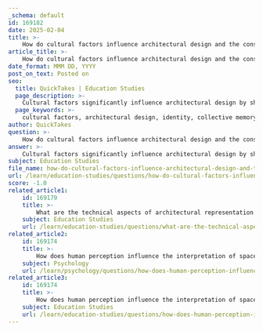 ```yaml
---
_schema: default
id: 169182
date: 2025-02-04
title: >-
    How do cultural factors influence architectural design and the consideration of diverse needs and values?
article_title: >-
    How do cultural factors influence architectural design and the consideration of diverse needs and values?
date_format: MMM DD, YYYY
post_on_text: Posted on
seo:
  title: QuickTakes | Education Studies
  page_description: >-
    Cultural factors significantly influence architectural design by shaping aesthetics, functionality, and symbolism. Architects must consider community identity, collective memory, political contexts, gender dynamics, diverse needs, and sustainability to create inclusive spaces that resonate with numerous cultural values.
  page_keywords: >-
    cultural factors, architectural design, identity, collective memory, political context, gender dynamics, anticolonial architecture, diverse needs, sustainability, community values
author: QuickTakes
question: >-
    How do cultural factors influence architectural design and the consideration of diverse needs and values?
answer: >-
    Cultural factors significantly influence architectural design by shaping the aesthetics, functionality, and symbolism of buildings. These influences stem from societal values, traditions, and practices that vary across different communities. Here are several ways in which cultural factors impact architectural design and the consideration of diverse needs and values:\n\n1. **Reflection of Identity**: Architectural designs often embody the cultural identity of a community. For example, a community center designed for a specific cultural group may utilize traditional materials and design elements that resonate with the group's heritage. This not only fosters a sense of belonging but also preserves cultural narratives and practices.\n\n2. **Collective Memory and Cultural Revival**: The shared experiences and histories of communities play a crucial role in shaping architectural practices. Marginalized groups, such as the Bedouins, may incorporate elements of collective memory and cultural revival in their designs, which can enhance social cohesion and a sense of place.\n\n3. **Political and Ideological Contexts**: The political environment in which architecture is produced often reflects collective ideologies. For instance, architectural styles promoted by regimes, such as socialist realism in Warsaw, demonstrate how political goals can shape urban landscapes. Understanding these contexts is essential for architects to create designs that resonate with the community's values and aspirations.\n\n4. **Gendered Constructs and Spatial Dynamics**: Cultural understandings of gender can influence spatial design, affecting how different groups experience and interact with their environment. Recognizing these dynamics is crucial for creating inclusive architectural practices that address the diverse needs of all community members, ensuring that spaces are accessible and equitable.\n\n5. **Anticolonial Architecture**: In post-colonial contexts, architecture can serve as a means of resistance and assertion of local identity. Anticolonial architecture emphasizes the use of indigenous materials and styles, promoting social justice through design and reflecting a cultural understanding that values local traditions and identities.\n\n6. **Diverse Needs and Values**: Architects must consider the diverse needs, values, behavioral norms, and physical abilities of different cultures and individuals. This diversity impacts social roles and responsibilities, guiding architects to create spaces that are not only functional but also culturally sensitive and inclusive.\n\n7. **Sustainability and Ecology**: Cultural factors also influence the principles of ecology and sustainability in architectural design. Understanding the cultural significance of certain buildings and sites can lead to more responsible decisions that conserve both natural and built resources, aligning with the community's values regarding environmental stewardship.\n\nIn summary, cultural factors are integral to architectural design, influencing how buildings are conceived, constructed, and experienced. By acknowledging and integrating these factors, architects can create spaces that are not only aesthetically pleasing but also meaningful and responsive to the diverse needs and values of the communities they serve.
subject: Education Studies
file_name: how-do-cultural-factors-influence-architectural-design-and-the-consideration-of-diverse-needs-and-values.md
url: /learn/education-studies/questions/how-do-cultural-factors-influence-architectural-design-and-the-consideration-of-diverse-needs-and-values
score: -1.0
related_article1:
    id: 169179
    title: >-
        What are the technical aspects of architectural representation techniques, such as sketching and diagramming?
    subject: Education Studies
    url: /learn/education-studies/questions/what-are-the-technical-aspects-of-architectural-representation-techniques-such-as-sketching-and-diagramming
related_article2:
    id: 169174
    title: >-
        How does human perception influence the interpretation of space in architecture?
    subject: Psychology
    url: /learn/psychology/questions/how-does-human-perception-influence-the-interpretation-of-space-in-architecture
related_article3:
    id: 169174
    title: >-
        How does human perception influence the interpretation of space in architecture?
    subject: Education Studies
    url: /learn/education-studies/questions/how-does-human-perception-influence-the-interpretation-of-space-in-architecture
---
```


&nbsp;